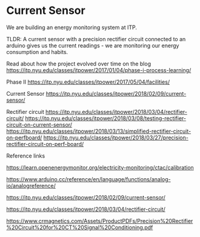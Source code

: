 # Current Sensor

We are building an energy monitoring system at ITP. 

TLDR: A current sensor with a precision rectifier circuit connected to an arduino gives us the current readings - we are monitoring our energy consumption and habits. 

Read about how the project evolved over time on the blog 
https://itp.nyu.edu/classes/itpower/2017/01/04/phase-i-process-learning/

Phase II 
https://itp.nyu.edu/classes/itpower/2017/05/04/facilities/

Current Sensor 
https://itp.nyu.edu/classes/itpower/2018/02/09/current-sensor/

Rectifier circuit 
https://itp.nyu.edu/classes/itpower/2018/03/04/rectifier-circuit/
https://itp.nyu.edu/classes/itpower/2018/03/08/testing-rectifier-circuit-on-current-sensor/
https://itp.nyu.edu/classes/itpower/2018/03/13/simplified-rectifier-circuit-on-perfboard/
https://itp.nyu.edu/classes/itpower/2018/03/27/precision-rectifier-circuit-on-perf-board/


Reference links 

https://learn.openenergymonitor.org/electricity-monitoring/ctac/calibration

https://www.arduino.cc/reference/en/language/functions/analog-io/analogreference/

https://itp.nyu.edu/classes/itpower/2018/02/09/current-sensor/

https://itp.nyu.edu/classes/itpower/2018/03/04/rectifier-circuit/

https://www.crmagnetics.com/Assets/ProductPDFs/Precision%20Rectifier%20Circuit%20for%20CT%20Signal%20Conditioning.pdf

